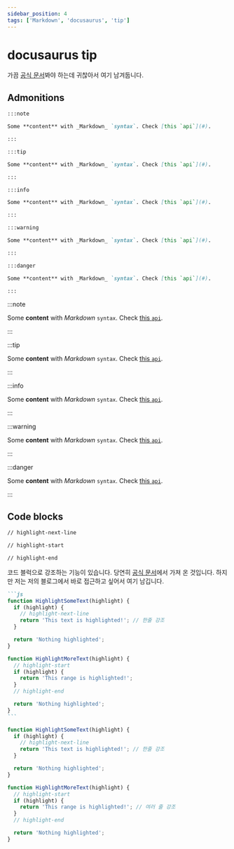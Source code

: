 ```yaml
---
sidebar_position: 4
tags: ['Markdown', 'docusaurus', 'tip']
---
```


# docusaurus tip

가끔 [공식 문서](https://docusaurus.io/docs/markdown-features/admonitions)봐야 하는데 귀찮아서 여기 남겨둡니다.

## Admonitions

```md
:::note

Some **content** with _Markdown_ `syntax`. Check [this `api`](#).

:::

:::tip

Some **content** with _Markdown_ `syntax`. Check [this `api`](#).

:::

:::info

Some **content** with _Markdown_ `syntax`. Check [this `api`](#).

:::

:::warning

Some **content** with _Markdown_ `syntax`. Check [this `api`](#).

:::

:::danger

Some **content** with _Markdown_ `syntax`. Check [this `api`](#).

:::
```

:::note

Some **content** with _Markdown_ `syntax`. Check [this `api`](#).

:::

:::tip

Some **content** with _Markdown_ `syntax`. Check [this `api`](#).

:::

:::info

Some **content** with _Markdown_ `syntax`. Check [this `api`](#).

:::

:::warning

Some **content** with _Markdown_ `syntax`. Check [this `api`](#).

:::

:::danger

Some **content** with _Markdown_ `syntax`. Check [this `api`](#).

:::

## Code blocks

```md
// highlight-next-line
```

```md
// highlight-start

// highlight-end
```

코드 블럭으로 강조하는 기능이 있습니다. 당연히 [공식 문서](https://docusaurus.io/docs/markdown-features/code-blocks)에서 가져 온 것입니다. 하지만 저는 저의 블로그에서 바로 접근하고 싶어서 여기 남깁니다.

````md
```js
function HighlightSomeText(highlight) {
  if (highlight) {
    // highlight-next-line
    return 'This text is highlighted!'; // 한줄 강조
  }

  return 'Nothing highlighted';
}

function HighlightMoreText(highlight) {
  // highlight-start
  if (highlight) {
    return 'This range is highlighted!';
  }
  // highlight-end

  return 'Nothing highlighted';
}
```
````

```js
function HighlightSomeText(highlight) {
  if (highlight) {
    // highlight-next-line
    return 'This text is highlighted!'; // 한줄 강조
  }

  return 'Nothing highlighted';
}

function HighlightMoreText(highlight) {
  // highlight-start
  if (highlight) {
    return 'This range is highlighted!'; // 여러 줄 강조
  }
  // highlight-end

  return 'Nothing highlighted';
}
```
